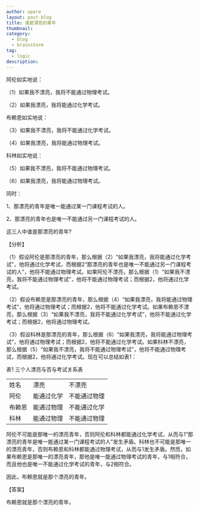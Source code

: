 ```yaml
---
author: upare
layout: post-blog
title: 谁是漂亮的青年
thumbnail:
category:
  - blog
  - brainstorm
tag:
  - logic
description: 
---
```

阿伦如实地说：

（1）如果我不漂亮，我将不能通过物理考试。

（2）如果我漂亮，我将能通过化学考试。

布赖恩如实地说：

（3）如果我不漂亮，我将不能通过化学考试。

（4）如果我漂亮，我将能通过物理考试。

科林如实地说：

（5）如果我不漂亮，我将不能通过物理考试。

（6）如果我漂亮，我将能通过物理考试。

同时：

1、那漂亮的青年是唯一能通过某一门课程考试的人。

2、那漂亮的青年也是唯一不能通过另一门课程考试的人。

这三人中谁是那漂亮的青年?

【分析】

（1）假设阿伦是那漂亮的青年，那么根据（2）“如果我漂亮，我将能通过化学考试”，他将通过化学考试，而根据2“那漂亮的青年也是唯一不能通过另一门课程考试的人”，他将不能通过物理考试。如果阿伦不漂亮，那么根据（1）“如果我不漂亮，我将不能通过物理考试”，他将不能通过物理考试；而根据2，他将通过化学考试。

（2）假设布赖恩是那漂亮的青年，那么根据（4）“如果我漂亮，我将能通过物理考试”，他将通过物理考试；而根据2，他将不能通过化学考试。如果布赖恩不漂亮，那么根据（3）“如果我不漂亮，我将不能通过化学考试”，他将不能通过化学考试；而根据2，他将通过物理考试。

（3）假设科林是那漂亮的青年，那么根据（6）“如果我漂亮，我将能通过物理考试”，他将通过物理考试；而根据2，他将不能通过化学考试。如果科林不漂亮，那么根据（5）“如果我不漂亮，我将不能通过物理考试”，他将不能通过物理考试，而根据2，他将通过化学考试。现在可以总结如表1：

表1 三个人漂亮与否与考试关系表

<table><tbody><tr><td>姓名</td><td>漂亮</td><td>不漂亮</td></tr><tr><td>阿伦</td><td>能通过化学</td><td>不能通过物理</td></tr><tr><td>布赖恩</td><td>能通过物理</td><td>不能通过化学</td></tr><tr><td>科林</td><td>能通过物理</td><td>不能通过物理</td></tr></tbody></table>

阿伦不可能是那唯一的漂亮青年，否则阿伦和科林都能通过化学考试，从而与1“那漂亮的青年是唯一能通过某一门课程考试的人”发生矛盾。科林也不可能是那唯一的漂亮青年，否则布赖恩和科林都能通过物理考试，从而与1发生矛盾。然而，如果布赖恩是那唯一的漂亮青年，那他是唯一能通过物理考试的青年，与1相符合，而且他也是唯一不能通过化学考试的青年，与2相符合。

因此，布赖恩就是那个漂亮的青年。

【答案】

布赖恩就是那个漂亮的青年。